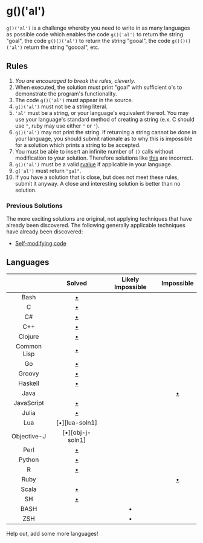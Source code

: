 # g()('al')

`g()('al')` is a challenge whereby you need to write in as many languages as
possible code which enables the code `g()('al')` to return the string "goal",
the code `g()()('al')` to return the string "gooal", the code `g()()()('al')`
return the string "goooal", etc.

## Rules
1.   *You are encouraged to break the rules, cleverly.*
2.   When executed, the solution must print "goal" with sufficient o's to
     demonstrate the program's functionality.
11.  The code `g()('al')` must appear in the source.
  1.   `g()('al')` must not be a string literal.
  2.   `'al'` must be a string, or your language's equivalent thereof. You may
       use your language's standard method of creating a string (e.x. C should
       use `"`, ruby may use either `"` or `'`).
7.   `g()('al')` may not print the string. If returning a string cannot be done
     in your language, you should submit rationale as to why this is impossible
     for a solution which prints a string to be accepted.
642. You must be able to insert an infinite number of `()` calls without
     modification to your solution. Therefore solutions like
     [this][c-inc-soln3] are incorrect.
9.  `g()('al')` must be a valid [rvalue] if applicable in your language.
14. `g('al')` must return `"gal"`.
12.  If you have a solution that is close, but does not meet these rules,
     submit it anyway. A close and interesting solution is better than no
     solution.

### Previous Solutions
The more exciting solutions are original, not applying techniques that have
already been discovered. The following generally applicable techniques have
already been discovered:

 * [Self-modifying code][c-inc-soln1]

## Languages

|               | Solved                  | Likely Impossible | Impossible              |
|:-------------:|:-----------------------:|:-----------------:|:-----------------------:|
| Bash          | [&bull;][bash-soln1]    |                   |                         |
| C             | [&bull;][c-soln1]       |                   |                         |
| C#            | [&bull;][cs-soln2]      |                   |                         |
| C++           | [&bull;][c++-soln1]     |                   |                         |
| Clojure       | [&bull;][clojure-soln1] |                   |                         |
| Common Lisp   | [&bull;][clisp-soln1]   |                   |                         |
| Go            | [&bull;][go-soln]       |                   |                         |
| Groovy        | [&bull;][groovy-soln]   |                   |                         |
| Haskell       | [&bull;][hs-soln1]      |                   |                         |
| Java          |                         |                   | [&bull;][java-nonsoln1] |
| JavaScript    | [&bull;][js-soln2]      |                   |                         |
| Julia         | [&bull;][jl-soln1]      |                   |                         |
| Lua           | [&bull;][lua-soln1]     |                   |                         |
| Objective-J   | [&bull;][obj-j-soln1]   |                   |                         |
| Perl          | [&bull;][perl-soln1]    |                   |                         |
| Python        | [&bull;][py-soln1]      |                   |                         |
| R             | [&bull;][r-soln1]       |                   |                         |
| Ruby          |                         |                   | [&bull;][rb-nonsoln1]   |
| Scala         | [&bull;][scala-soln1]   |                   |                         |
| SH            | [&bull;][sh-soln1]      |                   |                         |
| BASH          |                         | &bull;            |                         |
| ZSH           |                         | &bull;            |                         |

Help out, add some more languages!


[rvalue]: http://en.wikipedia.org/wiki/Value_(computer_science)#lrvalue

[bash-soln1]: https://github.com/eatnumber1/goal/tree/master/solutions/complete/bash/soln1
[c++-soln1]: https://github.com/eatnumber1/goal/tree/master/solutions/complete/c++/soln1
[cs-soln2]: https://github.com/eatnumber1/goal/tree/master/solutions/complete/c-sharp/soln2
[c-soln1]: https://github.com/eatnumber1/goal/tree/master/solutions/complete/c/soln1
[clojure-soln1]: https://github.com/eatnumber1/goal/tree/master/solutions/complete/clojure/soln1
[clisp-soln1]: https://github.com/eatnumber1/goal/tree/master/solutions/complete/common-lisp/soln1
[go-soln]: https://github.com/eatnumber1/goal/tree/master/solutions/complete/go/soln1
[groovy-soln]: https://github.com/eatnumber1/goal/tree/master/solutions/complete/groovy/soln1
[hs-soln1]: https://github.com/eatnumber1/goal/tree/master/solutions/complete/haskell/soln1
[js-soln2]: https://github.com/eatnumber1/goal/tree/master/solutions/complete/javascript/soln2
[jl-soln1]: https://github.com/eatnumber1/goal/tree/master/solutions/complete/julia/soln1
[lua-soln2]: https://github.com/eatnumber1/goal/tree/master/solutions/complete/lua/soln2
[obj-j-soln2]: https://github.com/eatnumber1/goal/tree/master/solutions/complete/objective-j/soln1
[perl-soln1]: https://github.com/eatnumber1/goal/tree/master/solutions/complete/perl/soln1
[py-soln1]: https://github.com/eatnumber1/goal/tree/master/solutions/complete/python/soln1
[r-soln1]: https://github.com/eatnumber1/goal/tree/master/solutions/complete/r/soln1
[scala-soln1]: https://github.com/eatnumber1/goal/tree/master/solutions/complete/scala/soln1
[sh-soln1]: https://github.com/eatnumber1/goal/tree/master/solutions/complete/sh/soln1

[c-inc-soln1]: https://github.com/eatnumber1/goal/tree/master/solutions/incomplete/c/soln1
[c-inc-soln3]: https://github.com/eatnumber1/goal/tree/master/solutions/incomplete/c/soln3

[java-nonsoln1]: https://github.com/eatnumber1/goal/tree/master/non-solutions/java/nonsoln1
[rb-nonsoln1]: https://github.com/eatnumber1/goal/tree/master/non-solutions/ruby/nonsoln1
